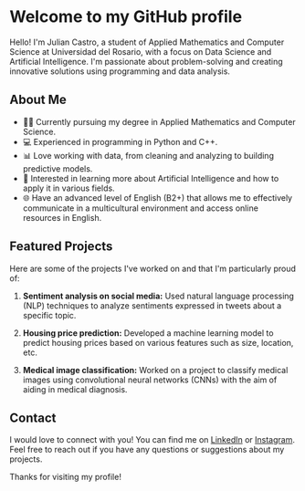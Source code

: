 # Welcome to my GitHub profile

Hello! I'm Julian Castro, a student of Applied Mathematics and Computer Science at Universidad del Rosario, with a focus on Data Science and Artificial Intelligence. I'm passionate about problem-solving and creating innovative solutions using programming and data analysis.

## About Me

- 👨‍🎓 Currently pursuing my degree in Applied Mathematics and Computer Science.
- 💻 Experienced in programming in Python and C++.
- 📊 Love working with data, from cleaning and analyzing to building predictive models.
- 🤖 Interested in learning more about Artificial Intelligence and how to apply it in various fields.
- 🌐 Have an advanced level of English (B2+) that allows me to effectively communicate in a multicultural environment and access online resources in English.

## Featured Projects

Here are some of the projects I've worked on and that I'm particularly proud of:

1. **Sentiment analysis on social media:** Used natural language processing (NLP) techniques to analyze sentiments expressed in tweets about a specific topic.
   
2. **Housing price prediction:** Developed a machine learning model to predict housing prices based on various features such as size, location, etc.

3. **Medical image classification:** Worked on a project to classify medical images using convolutional neural networks (CNNs) with the aim of aiding in medical diagnosis.

## Contact

I would love to connect with you! You can find me on [LinkedIn](https://linkedin.com/in/juli%C3%A1n-andr%C3%A9s-castro-avila-a69480160) or [Instagram](https://www.instagram.com/julian_castro27). Feel free to reach out if you have any questions or suggestions about my projects.   

Thanks for visiting my profile!
